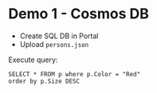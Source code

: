 # Demo 1 - Cosmos DB

- Create SQL DB in Portal
- Upload `persons.json`

Execute query:

```
SELECT * FROM p where p.Color = "Red"
order by p.Size DESC
```
